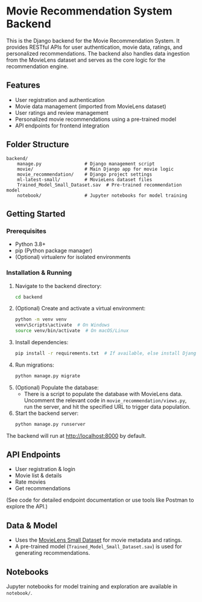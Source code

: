 # Movie Recommendation System Backend

This is the Django backend for the Movie Recommendation System. It provides RESTful APIs for user authentication, movie data, ratings, and personalized recommendations. The backend also handles data ingestion from the MovieLens dataset and serves as the core logic for the recommendation engine.

## Features

- User registration and authentication
- Movie data management (imported from MovieLens dataset)
- User ratings and review management
- Personalized movie recommendations using a pre-trained model
- API endpoints for frontend integration

## Folder Structure

```
backend/
    manage.py                # Django management script
    movie/                   # Main Django app for movie logic
    movie_recommendation/    # Django project settings
    ml-latest-small/         # MovieLens dataset files
    Trained_Model_Small_Dataset.sav  # Pre-trained recommendation model
    notebook/                # Jupyter notebooks for model training
```

## Getting Started

### Prerequisites

- Python 3.8+
- pip (Python package manager)
- (Optional) virtualenv for isolated environments

### Installation & Running

1. Navigate to the backend directory:
   ```sh
   cd backend
   ```
2. (Optional) Create and activate a virtual environment:
   ```sh
   python -m venv venv
   venv\Scripts\activate  # On Windows
   source venv/bin/activate  # On macOS/Linux
   ```
3. Install dependencies:
   ```sh
   pip install -r requirements.txt  # If available, else install Django and required packages manually
   ```
4. Run migrations:
   ```sh
   python manage.py migrate
   ```
5. (Optional) Populate the database:
   - There is a script to populate the database with MovieLens data. Uncomment the relevant code in `movie_recommendation/views.py`, run the server, and hit the specified URL to trigger data population.
6. Start the backend server:
   ```sh
   python manage.py runserver
   ```

The backend will run at [http://localhost:8000](http://localhost:8000) by default.

## API Endpoints

- User registration & login
- Movie list & details
- Rate movies
- Get recommendations

(See code for detailed endpoint documentation or use tools like Postman to explore the API.)

## Data & Model

- Uses the [MovieLens Small Dataset](https://grouplens.org/datasets/movielens/latest/) for movie metadata and ratings.
- A pre-trained model (`Trained_Model_Small_Dataset.sav`) is used for generating recommendations.
## Notebooks

Jupyter notebooks for model training and exploration are available in `notebook/`.
